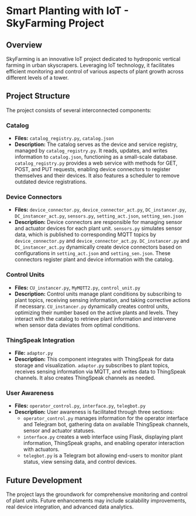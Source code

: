 # Smart Planting with IoT - SkyFarming Project

## Overview
SkyFarming is an innovative IoT project dedicated to hydroponic vertical farming in urban skyscrapers. Leveraging IoT technology, it facilitates efficient monitoring and control of various aspects of plant growth across different levels of a tower.

## Project Structure
The project consists of several interconnected components:

### Catalog
- **Files:** `catalog_registry.py`, `catalog.json`
- **Description:** The catalog serves as the device and service registry, managed by `catalog_registry.py`. It reads, updates, and writes information to `catalog.json`, functioning as a small-scale database. `catalog_registry.py` provides a web service with methods for GET, POST, and PUT requests, enabling device connectors to register themselves and their devices. It also features a scheduler to remove outdated device registrations.

### Device Connectors
- **Files:** `device_connector.py`, `device_connector_act.py`, `DC_instancer.py`, `DC_instancer_act.py`, `sensors.py`, `setting_act.json`, `setting_sen.json`
- **Description:** Device connectors are responsible for managing sensor and actuator devices for each plant unit. `sensors.py` simulates sensor data, which is published to corresponding MQTT topics by `device_connector.py` and `device_connector_act.py`. `DC_instancer.py` and `DC_instancer_act.py` dynamically create device connectors based on configurations in `setting_act.json` and `setting_sen.json`. These connectors register plant and device information with the catalog.

### Control Units
- **Files:** `CU_instancer.py`, `MyMQTT2.py`, `control_unit.py`
- **Description:** Control units manage plant conditions by subscribing to plant topics, receiving sensing information, and taking corrective actions if necessary. `CU_instancer.py` dynamically creates control units, optimizing their number based on the active plants and levels. They interact with the catalog to retrieve plant information and intervene when sensor data deviates from optimal conditions.

### ThingSpeak Integration
- **File:** `adaptor.py`
- **Description:** This component integrates with ThingSpeak for data storage and visualization. `adaptor.py` subscribes to plant topics, receives sensing information via MQTT, and writes data to ThingSpeak channels. It also creates ThingSpeak channels as needed.

### User Awareness
- **Files:** `operator_control.py`, `interface.py`, `telegbot.py`
- **Description:** User awareness is facilitated through three sections:
  - `operator_control.py` manages information for the operator interface and Telegram bot, gathering data on available ThingSpeak channels, sensor and actuator statuses.
  - `interface.py` creates a web interface using Flask, displaying plant information, ThingSpeak graphs, and enabling operator interaction with actuators.
  - `telegbot.py` is a Telegram bot allowing end-users to monitor plant status, view sensing data, and control devices.


## Future Development
The project lays the groundwork for comprehensive monitoring and control of plant units. Future enhancements may include scalability improvements, real device integration, and advanced data analytics.

